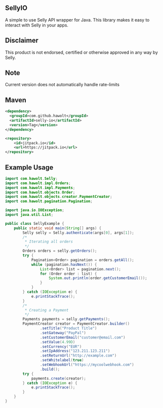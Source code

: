 ## SellyIO

A simple to use Selly API wrapper for Java. This library makes it easy to interact with Selly in your apps.

## Disclaimer

This product is not endorsed, certified or otherwise approved in any way by Selly.

## Note

Current version does not automatically handle rate-limits

## Maven

```xml
<dependency>
  <groupId>com.github.hawolt</groupId>
  <artifactId>selly-io</artifactId>
  <version>Tag</version>
</dependency>
```
```xml
<repository>
	<id>jitpack.io</id>
	<url>https://jitpack.io</url>
</repository>
```

## Example Usage

```java
import com.hawolt.Selly;
import com.hawolt.impl.Orders;
import com.hawolt.impl.Payments;
import com.hawolt.objects.Order;
import com.hawolt.objects.creator.PaymentCreator;
import com.hawolt.pagination.Pagination;

import java.io.IOException;
import java.util.List;

public class SellyExample {
    public static void main(String[] args) {
        Selly selly = Selly.authenticate(args[0], args[1]);
        /*
         * Iterating all orders
         */
        Orders orders = selly.getOrders();
        try {
            Pagination<Order> pagination = orders.getAll();
            while (pagination.hasNext()) {
                List<Order> list = pagination.next();
                for (Order order : list) {
                    System.out.println(order.getCustomerEmail());
                }
            }
        } catch (IOException e) {
            e.printStackTrace();
        }
        /*
         * Creating a Payment
         */
        Payments payments = selly.getPayments();
        PaymentCreator creator = PaymentCreator.builder()
                .setTitle("Product Title")
                .setGateway("PayPal")
                .setCustomerEmail("customer@email.com")
                .setValue(4.99D)
                .setCurrency("EUR")
                .setIpAddress("123.211.123.211")
                .setReturnUrl("http://example.com")
                .setWhitelabel(true)
                .setWebhookUrl("https://mycoolwebhook.com")
                .build();
        try {
            payments.create(creator);
        } catch (IOException e) {
            e.printStackTrace();
        }
    }
}
```
